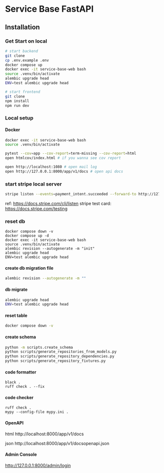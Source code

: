 # Service Base FastAPI

## Installation

### Get Start on local

```sh
# start backend
git clone
cp .env.example .env
docker compose up
docker exec -it service-base-web bash
source .venv/bin/activate
alembic upgrade head
ENV=test alembic upgrade head

# start frontend
git clone
npm install
npm run dev
```

### Local setup

#### Docker

```bash
docker exec -it service-base-web bash
source .venv/bin/activate

pytest --cov=app --cov-report=term-missing --cov-report=html
open htmlcov/index.html # if you wanna see cov report

open http://localhost:1080 # open mail log
open http://127.0.0.1:8000/app/v1/docs # open api docs
```

### start stripe local server

```sh
stripe listen --events=payment_intent.succeeded --forward-to http://127.0.0.1:8000/app/v1/payment-intents/webhook
```

ref: https://docs.stripe.com/cli/listen
stripe test card: https://docs.stripe.com/testing

### reset db

```
docker compose down -v
docker compose up -d
docker exec -it service-base-web bash
source .venv/bin/activate
alembic revision --autogenerate -m "init"
alembic upgrade head
ENV=test alembic upgrade head
```

#### create db migration file

```bash
alembic revision --autogenerate -m ""
```

#### db migrate

```bash
alembic upgrade head
ENV=test alembic upgrade head
```

#### reset table

```bash
docker compose down -v
```

#### create schema

```bash
python -m scripts.create_schema
python scripts/generate_repositories_from_models.py
python scripts/generate_repository_dependencies.py
python scripts/generate_repository_fixtures.py
```

#### code formatter

```
black .
ruff check . --fix
```

#### code checker

```
ruff check .
mypy --config-file mypy.ini .
```

#### OpenAPI

html
http://localhost:8000/app/v1/docs

json
http://localhost:8000/app/v1/docsopenapi.json

#### Admin Console

http://127.0.0.1:8000/admin/login
